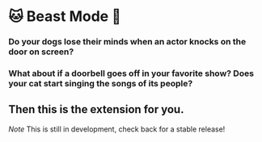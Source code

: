 :cat: Beast Mode :dog:
==========
### Do your dogs lose their minds when an actor knocks on the door on screen?
### What about if a doorbell goes off in your favorite show? Does your cat start singing the songs of its people?
## Then this is the extension for you.
*Note* This is still in development, check back for a stable release!
